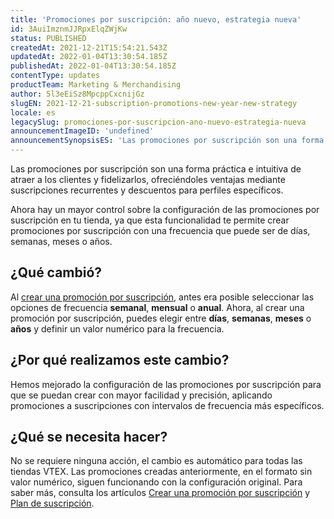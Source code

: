 ```yaml
---
title: 'Promociones por suscripción: año nuevo, estrategia nueva'
id: 3AuiImznmJJRpxElqZWjKw
status: PUBLISHED
createdAt: 2021-12-21T15:54:21.543Z
updatedAt: 2022-01-04T13:30:54.185Z
publishedAt: 2022-01-04T13:30:54.185Z
contentType: updates
productTeam: Marketing & Merchandising
author: 5l3eEiSz8MpcppCxcnijGz
slugEN: 2021-12-21-subscription-promotions-new-year-new-strategy
locale: es
legacySlug: promociones-por-suscripcion-ano-nuevo-estrategia-nueva
announcementImageID: 'undefined'
announcementSynopsisES: 'Las promociones por suscripción son una forma práctica e intuitiva de atraer a los clientes y fidelizarlos.'
---
```


Las promociones por suscripción son una forma práctica e intuitiva de atraer a los clientes y fidelizarlos, ofreciéndoles ventajas mediante suscripciones recurrentes y descuentos para perfiles específicos.

Ahora hay un mayor control sobre la configuración de las promociones por suscripción en tu tienda, ya que esta funcionalidad te permite crear promociones por suscripción con una frecuencia que puede ser de días, semanas, meses o años.

## ¿Qué cambió?
Al [crear una promoción por suscripción](/es/tutorial/como-crear-una-promocion-por-suscripcion--3ROT13HYNeUIv0plDqgNed), antes era posible seleccionar las opciones de frecuencia **semanal**, **mensual** o **anual**.
Ahora, al crear una promoción por suscripción, puedes elegir entre **días**, **semanas**, **meses** o **años** y definir un valor numérico para la frecuencia.

## ¿Por qué realizamos este cambio? 
Hemos mejorado la configuración de las promociones por suscripción para que se puedan crear con mayor facilidad y precisión, aplicando promociones a suscripciones con intervalos de frecuencia más específicos.

## ¿Qué se necesita hacer? 
No se requiere ninguna acción, el cambio es automático para todas las tiendas VTEX. 
Las promociones creadas anteriormente, en el formato sin valor numérico, siguen funcionando con la configuración original.
Para saber más, consulta los artículos [Crear una promoción por suscripción](/es/tutorial/como-crear-una-promocion-por-suscripcion--3ROT13HYNeUIv0plDqgNed) y  [Plan de suscripción](/es/tutorial/planes-de-suscripcion-beta--5kczKRqHEsrs1tYtRcY8wR).

